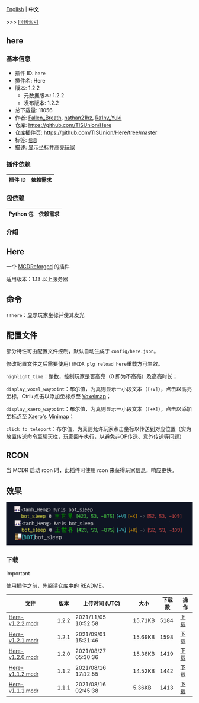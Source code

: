 [English](readme.md) | **中文**

\>\>\> [回到索引](/readme-zh_cn.md)

## here

### 基本信息

- 插件 ID: `here`
- 插件名: Here
- 版本: 1.2.2
  - 元数据版本: 1.2.2
  - 发布版本: 1.2.2
- 总下载量: 11056
- 作者: [Fallen_Breath](https://github.com/Fallen-Breath), [nathan21hz](https://github.com/nathan21hz), [Ra1ny_Yuki](https://github.com/Ra1ny-Yuki)
- 仓库: https://github.com/TISUnion/Here
- 仓库插件页: https://github.com/TISUnion/Here/tree/master
- 标签: [`信息`](/labels/information/readme-zh_cn.md)
- 描述: 显示坐标并高亮玩家

### 插件依赖

| 插件 ID | 依赖需求 |
| --- | --- |

### 包依赖

| Python 包 | 依赖需求 |
| --- | --- |

### 介绍

Here
-------

一个 [MCDReforged](https://github.com/Fallen-Breath/MCDReforged) 的插件

适用版本：1.13 以上服务器

## 命令

`!!here`：显示玩家坐标并使其发光

## 配置文件

部分特性可由配置文件控制，默认自动生成于 `config/here.json`。

修改配置文件之后需要使用`!!MCDR plg reload here`重载方可生效。

`highlight_time`：整数，控制玩家是否高亮（0 即为不高亮）及高亮时长；

`display_voxel_waypoint`：布尔值，为真则显示一小段文本（`[+V]`），点击以高亮坐标，Ctrl+点击以添加坐标点至 [Voxelmap](https://www.curseforge.com/minecraft/mc-mods/voxelmap)；

`display_xaero_waypoint`：布尔值，为真则显示一小段文本（`[+X]`），点击以添加坐标点至 [Xaero's Minimap](https://chocolateminecraft.com/minimap2.php)；

`click_to_teleport`：布尔值，为真则允许玩家点击坐标以传送到对应位置（实为放置传送命令至聊天栏，玩家回车执行，以避免非OP传送、意外传送等问题）

## RCON

当 MCDR 启动 rcon 时，此插件可使用 rcon 来获得玩家信息，响应更快。

## 效果

![example](https://raw.githubusercontent.com/TISUnion/Here/master/./img.png)

### 下载

> [!IMPORTANT]
> 使用插件之前，先阅读仓库中的 README。

| 文件 | 版本 | 上传时间 (UTC) | 大小 | 下载数 | 操作 |
| --- | --- | --- | --- | --- | --- |
| [Here-v1.2.2.mcdr](https://github.com/TISUnion/Here/releases/tag/v1.2.2) | 1.2.2 | 2021/11/05 10:52:58 | 15.71KB | 5184 | [下载](https://github.com/TISUnion/Here/releases/download/v1.2.2/Here-v1.2.2.mcdr) |
| [Here-v1.2.1.mcdr](https://github.com/TISUnion/Here/releases/tag/v1.2.1) | 1.2.1 | 2021/09/01 15:21:46 | 15.69KB | 1598 | [下载](https://github.com/TISUnion/Here/releases/download/v1.2.1/Here-v1.2.1.mcdr) |
| [Here-v1.2.0.mcdr](https://github.com/TISUnion/Here/releases/tag/v1.2.0) | 1.2.0 | 2021/08/27 05:30:36 | 15.38KB | 1419 | [下载](https://github.com/TISUnion/Here/releases/download/v1.2.0/Here-v1.2.0.mcdr) |
| [Here-v1.1.2.mcdr](https://github.com/TISUnion/Here/releases/tag/v1.1.2) | 1.1.2 | 2021/08/16 17:12:55 | 14.52KB | 1442 | [下载](https://github.com/TISUnion/Here/releases/download/v1.1.2/Here-v1.1.2.mcdr) |
| [Here-v1.1.1.mcdr](https://github.com/TISUnion/Here/releases/tag/v1.1.1) | 1.1.1 | 2021/08/16 02:45:38 | 5.36KB | 1413 | [下载](https://github.com/TISUnion/Here/releases/download/v1.1.1/Here-v1.1.1.mcdr) |

